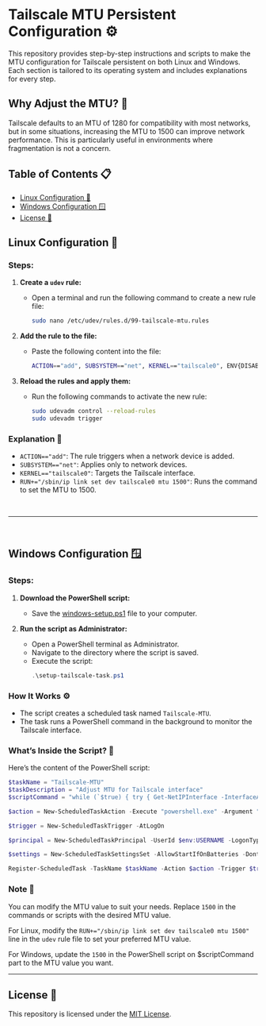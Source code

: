 
# Tailscale MTU Persistent Configuration ⚙️

This repository provides step-by-step instructions and scripts to make the MTU configuration for Tailscale persistent on both Linux and Windows. Each section is tailored to its operating system and includes explanations for every step.



## Why Adjust the MTU? 🤔

Tailscale defaults to an MTU of 1280 for compatibility with most networks, but in some situations, increasing the MTU to 1500 can improve network performance. This is particularly useful in environments where fragmentation is not a concern.


## Table of Contents 📋
- [Linux Configuration 🐧](#linux-configuration-)
- [Windows Configuration 🪟](#windows-configuration-)
- [License 📜](#license-)


## Linux Configuration 🐧

### Steps:

1. **Create a `udev` rule:**

   - Open a terminal and run the following command to create a new rule file:
     ```bash
     sudo nano /etc/udev/rules.d/99-tailscale-mtu.rules
     ```

2. **Add the rule to the file:**

   - Paste the following content into the file:
     ```bash
     ACTION=="add", SUBSYSTEM=="net", KERNEL=="tailscale0", ENV{DISABLE_RULE}=="1", RUN+="/sbin/ip link set dev tailscale0 mtu 1500"
     ```

3. **Reload the rules and apply them:**

   - Run the following commands to activate the new rule:
     ```bash
     sudo udevadm control --reload-rules
     sudo udevadm trigger
     ```

### Explanation 📝

- `ACTION=="add"`: The rule triggers when a network device is added.
- `SUBSYSTEM=="net"`: Applies only to network devices.
- `KERNEL=="tailscale0"`: Targets the Tailscale interface.
- `RUN+="/sbin/ip link set dev tailscale0 mtu 1500"`: Runs the command to set the MTU to 1500.

<br>

---

<br>

## Windows Configuration 🪟

### Steps:

1. **Download the PowerShell script:**

   - Save the [windows-setup.ps1](./windows-setup.ps1) file to your computer.

2. **Run the script as Administrator:**

   - Open a PowerShell terminal as Administrator.
   - Navigate to the directory where the script is saved.
   - Execute the script:
     ```powershell
     .\setup-tailscale-task.ps1
     ```

### How It Works ⚙️

- The script creates a scheduled task named `Tailscale-MTU`.
- The task runs a PowerShell command in the background to monitor the Tailscale interface.

### What’s Inside the Script? 🤔

Here’s the content of the PowerShell script:

```powershell
$taskName = "Tailscale-MTU"
$taskDescription = "Adjust MTU for Tailscale interface"
$scriptCommand = "while (`$true) { try { Get-NetIPInterface -InterfaceAlias 'Tailscale' | Where-Object { `$_.NlMtu -ne 1500 } | ForEach-Object { Set-NetIPInterface -InterfaceAlias 'Tailscale' -NlMtuBytes 1500 }; Start-Sleep -Seconds 10 } catch { Start-Sleep -Seconds 10 } }"

$action = New-ScheduledTaskAction -Execute "powershell.exe" -Argument "-NoProfile -ExecutionPolicy Bypass -WindowStyle Hidden -Command `"$scriptCommand`""

$trigger = New-ScheduledTaskTrigger -AtLogOn

$principal = New-ScheduledTaskPrincipal -UserId $env:USERNAME -LogonType Interactive -RunLevel Highest

$settings = New-ScheduledTaskSettingsSet -AllowStartIfOnBatteries -DontStopIfGoingOnBatteries -StartWhenAvailable -DontStopOnIdleEnd -ExecutionTimeLimit ([TimeSpan]::Zero)

Register-ScheduledTask -TaskName $taskName -Action $action -Trigger $trigger -Principal $principal -Settings $settings -Description $taskDescription -Force
```

### Note 📜

You can modify the MTU value to suit your needs. Replace `1500` in the commands or scripts with the desired MTU value.

For Linux, modify the `RUN+="/sbin/ip link set dev tailscale0 mtu 1500"` line in the `udev` rule file to set your preferred MTU value.

For Windows, update the `1500` in the PowerShell script on $scriptCommand part to the MTU value you want.

---

## License 📄

This repository is licensed under the [MIT License](./LICENSE).
